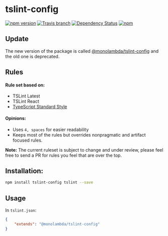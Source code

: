 # tslint-config
[![npm version](https://img.shields.io/npm/v/@monolambda/tslint-config.svg)](https://www.npmjs.com/package/@monolambda/tslint-config)
[![Travis branch](https://img.shields.io/travis/monolambda/tslint-config/master.svg)](https://travis-ci.org/monolambda/tslint-config)
[![Dependency Status](https://gemnasium.com/badges/github.com/monolambda/tslint-config.svg)](https://gemnasium.com/github.com/monolambda/tslint-config)
[![npm](https://img.shields.io/npm/dt/@monolambda/tslint-config.svg)](https://www.npmjs.com/package/@monolambda/tslint-config)

## Update

The new version of the package is called [@monolambda/tslint-config](https://www.npmjs.com/package/@monolambda/tslint-config) and the old one is deprecated.

## Rules

#### Rule set based on:
- TSLint Latest
- TSLint React
- [TypeScript Standard Style](https://github.com/blakeembrey/tslint-config-standard)

#### Opinions:
- Uses `4, spaces` for easier readability
- Keeps most of the rules but overrides nonpragmatic and artifact focused rules.

**Note:** The current ruleset is subject to change and under review, please feel free to send a PR for rules you feel that are over the top.

## Installation:
```sh
npm install tslint-config tslint --save
``` 
## Usage
In `tslint.json`:

```json
{
    "extends": "@monolambda/tslint-config"
}
```
